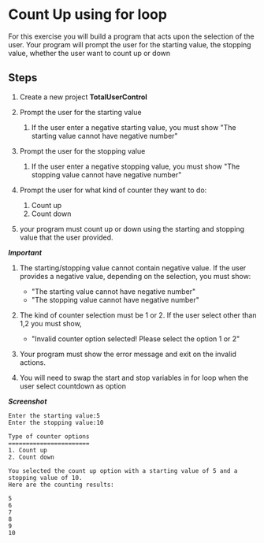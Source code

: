 # Count Up using for loop

For this exercise you will build a program that acts upon the selection of the user. Your 
program will prompt the user for the starting value, the stopping value, whether the user want to count up
or down


## Steps
1. Create a new project **TotalUserControl**
2. Prompt the user for the starting value
   1. If the user enter a negative starting value, you must show "The starting value cannot have negative number"
3. Prompt the user for the stopping value
   1. If the user enter a negative stopping value, you must show "The stopping value cannot have negative number"
4. Prompt the user for what kind of counter they want to do:
   1. Count up
   2. Count down

5. your program must count up or down using the starting and stopping value that the user provided.

***Important*** 

1. The starting/stopping value cannot contain negative value. If the user provides a negative value, depending on the selection,
you must show:
   - "The starting value cannot have negative number"
   - "The stopping value cannot have negative number"

2. The kind of counter selection must be 1 or 2. If the user select other than 1,2 you must show,
   - "Invalid counter option selected! Please select the option 1 or 2"

3. Your program must show the error message and exit on the invalid actions.
4. You will need to swap the start and stop variables in for loop when the user select countdown as option


***Screenshot***
```
Enter the starting value:5
Enter the stopping value:10

Type of counter options
=======================
1. Count up
2. Count down

You selected the count up option with a starting value of 5 and a stopping value of 10.
Here are the counting results:

5
6
7
8
9
10

```